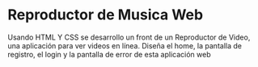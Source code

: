 # Reproductor de Musica Web
Usando HTML Y CSS se desarrollo un front de un Reproductor de Video, una aplicación para ver videos en línea. Diseña el home, la pantalla de registro, el login y la pantalla de error de esta aplicación web
